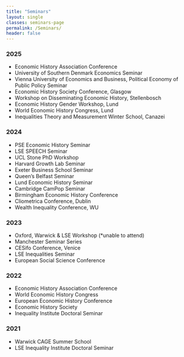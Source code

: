 ```yaml
---
title: "Seminars"
layout: single
classes: seminars-page
permalink: /Seminars/
header: false
---
```



### 2025
- Economic History Association Conference
- University of Southern Denmark Economics Seminar
- Vienna University of Economics and Business, Political Economy of Public Policy Seminar
- Economic History Society Conference, Glasgow
- Workshop on Disseminating Economic History, Stellenbosch
- Economic History Gender Workshop, Lund  
- World Economic History Congress, Lund
- Inequalities Theory and Measurement Winter School, Canazei  
 
### 2024
- PSE Economic History Seminar  
- LSE SPEECH Seminar  
- UCL Stone PhD Workshop
- Harvard Growth Lab Seminar  
- Exeter Business School Seminar
- Queen’s Belfast Seminar
- Lund Economic History Seminar
- Cambridge CamPop Seminar  
- Birmingham Economic History Conference  
- Cliometrica Conference, Dublin
- Wealth Inequality Conference, WU

### 2023
- Oxford, Warwick & LSE Workshop (*unable to attend) 
- Manchester Seminar Series  
- CESifo Conference, Venice  
- LSE Inequalities Seminar  
- European Social Science Conference

### 2022
- Economic History Association Conference
- World Economic History Congress  
- European Economic History Conference  
- Economic History Society  
- Inequality Institute Doctoral Seminar  

### 2021
- Warwick CAGE Summer School  
- LSE Inequality Institute Doctoral Seminar  
